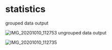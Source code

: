 # statistics
grouped data
output

![IMG_20201010_112753](https://user-images.githubusercontent.com/57247723/95647805-c09c6780-0aeb-11eb-8d0c-c73080152157.jpg)
ungrouped data
output

![IMG_20201010_112735](https://user-images.githubusercontent.com/57247723/95647844-1709a600-0aec-11eb-8080-5ddd313f37fe.jpg)

